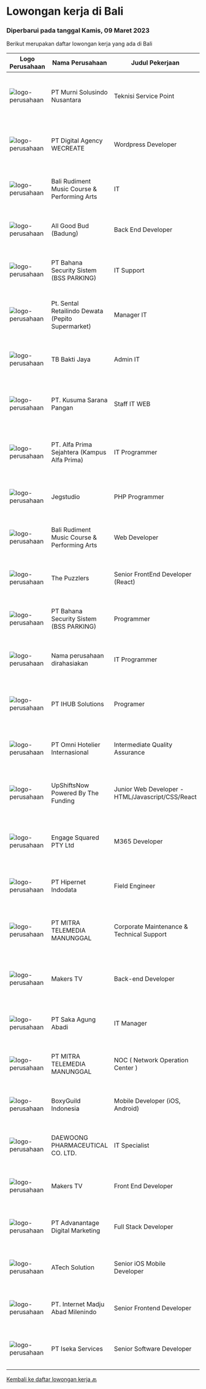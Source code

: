 
  # Lowongan kerja di Bali

  ### Diperbarui pada tanggal Kamis, 09 Maret 2023

  Berikut merupakan daftar lowongan kerja yang ada di Bali

  |Logo Perusahaan | Nama Perusahaan | Judul Pekerjaan | Gaji Pekerjaan | Lokasi | Deskripsi | Tanggal diunggah | Pranala |
  | -------------- | --------------- | --------------- | --------- | --------- | -------------- | ------- | ----------- |
  |![logo-perusahaan](https://image-service-cdn.seek.com.au/8b9d71fb6ac98baedac4bbcffd1f107000b99cbc/ee4dce1061f3f616224767ad58cb2fc751b8d2dc)|PT Murni Solusindo Nusantara|Teknisi Service Point|---|Karangasem|DESKRIPSI PEKERJAAN: Melakukan PM (Preventive Maintenance) dan CM (Corrective Maintenance) ke customer sesuai dengan SLA yang sudah ditetapkan....|Rabu, 08 Maret 2023|https://www.jobstreet.co.id/id/job/teknisi-service-point-4254672?token=0~637e95bc-a998-444d-aa1c-9c523d371664&sectionRank=1&jobId=jobstreet-id-job-4254672|
|![logo-perusahaan](https://image-service-cdn.seek.com.au/bbf730ee497faf25aafae93ef5a5b7da7c782a98/ee4dce1061f3f616224767ad58cb2fc751b8d2dc)|PT Digital Agency WECREATE|Wordpress Developer|Rp. 7.500.000-Rp. 15.000.000|Badung|WECREATE is seeking a Web Developer who is an expert in Wordpress, PHP, HTML5, SASS/CSS and Javascript. You will be creating custom software solutions...|Rabu, 08 Maret 2023|https://www.jobstreet.co.id/id/job/wordpress-developer-4254193?token=0~637e95bc-a998-444d-aa1c-9c523d371664&sectionRank=2&jobId=jobstreet-id-job-4254193|
|![logo-perusahaan](https://i.ibb.co/sqvTCh9/112815900-stock-vector-no-image-available-icon-flat-vector.webp)|Bali Rudiment Music Course & Performing Arts|IT|---|Padang|Freshgraduate dari bidang ilmu komputer, teknologi informasi Menguasai bahasa pemrograman Memahami jaringan komputer, instalasi software dan hardware...|Rabu, 08 Maret 2023|https://www.jobstreet.co.id/id/job/it-1034842336?token=0~637e95bc-a998-444d-aa1c-9c523d371664&sectionRank=3&jobId=jobstreet-id-job-1034842336|
|![logo-perusahaan](https://image-service-cdn.seek.com.au/0394c3c9c0b5be7c1f09aa013b7294f9dc164a6c/ee4dce1061f3f616224767ad58cb2fc751b8d2dc)|All Good Bud (Badung)|Back End Developer|Rp. 5.000.000-Rp. 10.000.000|Badung|Job Description: Build Database &amp; API for website &amp; Mobile App Database &amp; API Maintenance Create Function &amp; Deploy to Server...|Rabu, 08 Maret 2023|https://www.jobstreet.co.id/id/job/back-end-developer-4234307?token=0~637e95bc-a998-444d-aa1c-9c523d371664&sectionRank=4&jobId=jobstreet-id-job-4234307|
|![logo-perusahaan](https://i.ibb.co/sqvTCh9/112815900-stock-vector-no-image-available-icon-flat-vector.webp)|PT Bahana Security Sistem (BSS PARKING)|IT Support|---|Padang|Kualifikasi:• Pendidikan minimal D3 (Jurusan Mesin/ Elektro/ Sipil/ IT)• Mampu mengoperasikan komputer dan (Ms. Word &amp; Excel)• Menguasai sistem...|Rabu, 08 Maret 2023|https://www.jobstreet.co.id/id/job/it-support-1034859311?token=0~637e95bc-a998-444d-aa1c-9c523d371664&sectionRank=5&jobId=jobstreet-id-job-1034859311|
|![logo-perusahaan](https://i.ibb.co/sqvTCh9/112815900-stock-vector-no-image-available-icon-flat-vector.webp)|Pt. Sental Retailindo Dewata (Pepito Supermarket)|Manager IT|---|Kuta|Merencanakan strategi implementasi atas kebijakan perusahaanMemastikan semua sistem IT dapat berjalan dengan lancarMemonitor pelaksanaan strategi dan...|Rabu, 08 Maret 2023|https://www.jobstreet.co.id/id/job/manager-it-1034914751?token=0~637e95bc-a998-444d-aa1c-9c523d371664&sectionRank=6&jobId=jobstreet-id-job-1034914751|
|![logo-perusahaan](https://image-service-cdn.seek.com.au/c8a6bb168a90c7b34315543d20233555c173e7ef/ee4dce1061f3f616224767ad58cb2fc751b8d2dc)|TB Bakti Jaya|Admin IT|---|Padang|Pengalaman di posisi yang sama dari 2 tahun; Pengetahuan tentang berbagai sistem pencarian, dan mampu untuk menggunakannya; Mampu berkomunikasi dengan...|Rabu, 08 Maret 2023|https://www.jobstreet.co.id/id/job/admin-it-1035028157?token=0~637e95bc-a998-444d-aa1c-9c523d371664&sectionRank=7&jobId=jobstreet-id-job-1035028157|
|![logo-perusahaan](https://i.ibb.co/sqvTCh9/112815900-stock-vector-no-image-available-icon-flat-vector.webp)|PT. Kusuma Sarana Pangan|Staff IT WEB|---|Bali|PT. KUSUMA SARANA PANGANPenempatan di : TabananDeskripsi Pekerjaan : Melakukan analisa terkait pengembangan sistem situs web / aplikasi dan Melakukan...|Rabu, 08 Maret 2023|https://www.jobstreet.co.id/id/job/staff-it-web-1034797413?token=0~637e95bc-a998-444d-aa1c-9c523d371664&sectionRank=8&jobId=jobstreet-id-job-1034797413|
|![logo-perusahaan](https://i.ibb.co/sqvTCh9/112815900-stock-vector-no-image-available-icon-flat-vector.webp)|PT. Alfa Prima Sejahtera (Kampus Alfa Prima)|IT Programmer|---|Bali|KAPAN TERAKHIR KALI ANDA MERASA BENAR-BENAR BAHAGIA DALAM BEKERJA?Ayo seru-seruan bareng kami di Alfa Prima. Sebuah Lembaga  Pendidikan yang sedang...|Rabu, 08 Maret 2023|https://www.jobstreet.co.id/id/job/it-programmer-1034957002?token=0~637e95bc-a998-444d-aa1c-9c523d371664&sectionRank=9&jobId=jobstreet-id-job-1034957002|
|![logo-perusahaan](https://image-service-cdn.seek.com.au/cb42a7acf51def89e5abb9614f9d0b3aa454bb5f/ee4dce1061f3f616224767ad58cb2fc751b8d2dc)|Jegstudio|PHP Programmer|---|Denpasar|We are looking for several Talented PHP Programmer more spesifically WordPress Programmer to be based in Bali For this exciting role you will need to...|Rabu, 08 Maret 2023|https://www.jobstreet.co.id/id/job/php-programmer-4253443?token=0~637e95bc-a998-444d-aa1c-9c523d371664&sectionRank=10&jobId=jobstreet-id-job-4253443|
|![logo-perusahaan](https://i.ibb.co/sqvTCh9/112815900-stock-vector-no-image-available-icon-flat-vector.webp)|Bali Rudiment Music Course & Performing Arts|Web Developer|---|Padang|Freshgraduate dari bidang ilmu komputer, teknologi informasi  Menguasai bahasa pemrograman Memahami jaringan komputer, instalasi software dan hardware...|Rabu, 08 Maret 2023|https://www.jobstreet.co.id/id/job/web-developer-1034842344?token=0~637e95bc-a998-444d-aa1c-9c523d371664&sectionRank=11&jobId=jobstreet-id-job-1034842344|
|![logo-perusahaan](https://image-service-cdn.seek.com.au/47c129f531c0b43edb38afa0bd486e2e7578054d/ee4dce1061f3f616224767ad58cb2fc751b8d2dc)|The Puzzlers|Senior FrontEnd Developer (React)|Rp. 18.000.000-Rp. 35.000.000|Kuta|The Puzzlers is a high-end digital agency with the HQ in Berlin, Germany. For our office in Bali we're seeking a senior frontend developer (React).Are...|Rabu, 08 Maret 2023|https://www.jobstreet.co.id/id/job/senior-frontend-developer-react-4232938?token=0~637e95bc-a998-444d-aa1c-9c523d371664&sectionRank=12&jobId=jobstreet-id-job-4232938|
|![logo-perusahaan](https://i.ibb.co/sqvTCh9/112815900-stock-vector-no-image-available-icon-flat-vector.webp)|PT Bahana Security Sistem (BSS PARKING)|Programmer|---|Padang|Kualifikasi: Pria/WanitaKomunikatif, dapat bekerja dalam Team &amp; IndividuPendidikan minimal D3 (Jurusan Teknik Informatika / Sistem Informasi/...|Rabu, 08 Maret 2023|https://www.jobstreet.co.id/id/job/programmer-1034825163?token=0~637e95bc-a998-444d-aa1c-9c523d371664&sectionRank=13&jobId=jobstreet-id-job-1034825163|
|![logo-perusahaan](https://i.ibb.co/sqvTCh9/112815900-stock-vector-no-image-available-icon-flat-vector.webp)|Nama perusahaan dirahasiakan|IT Programmer|---|Bali|Pendidikan minimal S1 segala jurusan Minimal memiliki 2 tahun pengalaman kerja di bidang yang sama Memiliki pengetahuan mengenai PHP dan bahasa...|Minggu, 05 Maret 2023|https://www.jobstreet.co.id/id/job/it-programmer-4249134?token=0~637e95bc-a998-444d-aa1c-9c523d371664&sectionRank=14&jobId=jobstreet-id-job-4249134|
|![logo-perusahaan](https://i.ibb.co/sqvTCh9/112815900-stock-vector-no-image-available-icon-flat-vector.webp)|PT IHUB Solutions|Programer|---|Bali|Tugas dan tanggung jawab : Melakukan perencanaan dan merancang struktur hingga tampilan program Melakukan coding atau menulis kode program Menulis...|Rabu, 08 Maret 2023|https://www.jobstreet.co.id/id/job/programer-1034729278?token=0~637e95bc-a998-444d-aa1c-9c523d371664&sectionRank=15&jobId=jobstreet-id-job-1034729278|
|![logo-perusahaan](https://i.ibb.co/sqvTCh9/112815900-stock-vector-no-image-available-icon-flat-vector.webp)|PT Omni Hotelier Internasional|Intermediate Quality Assurance|---|Bali|Kami sedang mencari Junior QA untuk bergabung dengan tim kami dalam memastikan produk-produk kami memenuhi standar kualitas tertinggi. Sebagai Junior...|Rabu, 08 Maret 2023|https://www.jobstreet.co.id/id/job/intermediate-quality-assurance-1035028250?token=0~637e95bc-a998-444d-aa1c-9c523d371664&sectionRank=16&jobId=jobstreet-id-job-1035028250|
|![logo-perusahaan](https://i.ibb.co/sqvTCh9/112815900-stock-vector-no-image-available-icon-flat-vector.webp)|UpShiftsNow Powered By The Funding|Junior Web Developer - HTML/Javascript/CSS/React|---|Bali|-&gt; Are you a keen developer willing to work hard and gain a lot of experience?-&gt; Eager to learn and grow in a fast-paced equal opportunity...|Rabu, 08 Maret 2023|https://www.jobstreet.co.id/id/job/junior-web-developer-html-javascript-css-react-1034957038?token=0~637e95bc-a998-444d-aa1c-9c523d371664&sectionRank=17&jobId=jobstreet-id-job-1034957038|
|![logo-perusahaan](https://image-service-cdn.seek.com.au/ced0e37ea279d1b5949baa580a000fa1ffee94e1/ee4dce1061f3f616224767ad58cb2fc751b8d2dc)|Engage Squared PTY Ltd|M365 Developer|---|Bali|Work on the cutting edge of Microsoft 365 development!Are you a gun at using React, SharePoint Framework (SPFx), Azure, PowerShell and .Net Core to...|Selasa, 07 Maret 2023|https://www.jobstreet.co.id/id/job/m365-developer-5307299/origin/my?token=0~637e95bc-a998-444d-aa1c-9c523d371664&sectionRank=18&jobId=jobstreet-my-job-5307299|
|![logo-perusahaan](https://image-service-cdn.seek.com.au/62148b692fdfbf4a4a11c7764913b8f0db15fa3f/ee4dce1061f3f616224767ad58cb2fc751b8d2dc)|PT Hipernet Indodata|Field Engineer|Rp. 4.900.000-Rp. 5.000.000|Bali|Deskripsi Pekerjaan: Melakukan survei lokasi untuk calon customer baru, instalasi dan maintenance Melakukan troubleshooting jaringan dan dokumentasi...|Senin, 06 Maret 2023|https://www.jobstreet.co.id/id/job/field-engineer-4249426?token=0~637e95bc-a998-444d-aa1c-9c523d371664&sectionRank=19&jobId=jobstreet-id-job-4249426|
|![logo-perusahaan](https://image-service-cdn.seek.com.au/16c862207f96b3f370f64d8b44491152321c7aac/ee4dce1061f3f616224767ad58cb2fc751b8d2dc)|PT MITRA TELEMEDIA MANUNGGAL|Corporate Maintenance & Technical Support|---|Bali|Tugas Dan Tanggung Jawab Corporate Maintenance &amp; Technical Support:- Melakukan Troubleshooting onsite terhadap permasalahan/kendala yang dialami...|Senin, 06 Maret 2023|https://www.jobstreet.co.id/id/job/corporate-maintenance-technical-support-1034745788?token=0~637e95bc-a998-444d-aa1c-9c523d371664&sectionRank=20&jobId=jobstreet-id-job-1034745788|
|![logo-perusahaan](https://i.ibb.co/sqvTCh9/112815900-stock-vector-no-image-available-icon-flat-vector.webp)|Makers TV|Back-end Developer|---|Bali|A tech company in Canggu, Bali is looking for a talented and enthusiastic Back End Developer (Full-time, Bali based)Responsibilities: Participate in...|Rabu, 08 Maret 2023|https://www.jobstreet.co.id/id/job/back-end-developer-1034997737?token=0~637e95bc-a998-444d-aa1c-9c523d371664&sectionRank=21&jobId=jobstreet-id-job-1034997737|
|![logo-perusahaan](https://image-service-cdn.seek.com.au/384a1db14e62f7da63b57a7ef324b876fe6c149b/ee4dce1061f3f616224767ad58cb2fc751b8d2dc)|PT Saka Agung Abadi|IT Manager|Rp. 10.000.000-Rp. 14.000.000|Denpasar|Lead large IT projects, including the design and deployment of new IT systems and services2. Monitor performance of information technology systems to...|Jumat, 03 Maret 2023|https://www.jobstreet.co.id/id/job/it-manager-4247273?token=0~637e95bc-a998-444d-aa1c-9c523d371664&sectionRank=22&jobId=jobstreet-id-job-4247273|
|![logo-perusahaan](https://image-service-cdn.seek.com.au/16c862207f96b3f370f64d8b44491152321c7aac/ee4dce1061f3f616224767ad58cb2fc751b8d2dc)|PT MITRA TELEMEDIA MANUNGGAL|NOC ( Network Operation Center )|---|Bali|NOC Duties and Responsibilities: - Monitoring IT &amp; networking infrastructure through a monitoring dashboard- Execute BAU activities- Daily report,...|Minggu, 05 Maret 2023|https://www.jobstreet.co.id/id/job/noc-network-operation-center-1034745665?token=0~637e95bc-a998-444d-aa1c-9c523d371664&sectionRank=23&jobId=jobstreet-id-job-1034745665|
|![logo-perusahaan](https://image-service-cdn.seek.com.au/d33b7e8edb050b0c0c1aefa266ef9371756e3957/ee4dce1061f3f616224767ad58cb2fc751b8d2dc)|BoxyGuild Indonesia|Mobile Developer (iOS, Android)|Rp. 8.000.000-Rp. 12.000.000|Badung|Looking for mobile developers willing to work in Bali in an office setting full time in Canggu.What will you be doing? coding high-quality software,...|Rabu, 08 Maret 2023|https://www.jobstreet.co.id/id/job/mobile-developer-ios-android-4240923?token=0~637e95bc-a998-444d-aa1c-9c523d371664&sectionRank=24&jobId=jobstreet-id-job-4240923|
|![logo-perusahaan](https://image-service-cdn.seek.com.au/152216e6c782161f857b3a3c704c71d955388cb9/ee4dce1061f3f616224767ad58cb2fc751b8d2dc)|DAEWOONG PHARMACEUTICAL CO. LTD.|IT Specialist|---|Bali|Responsibilities: Software, hardware, and network system’s installation, fixation, and configuration Maintain asset such as monitor, phone, cables....|Kamis, 02 Maret 2023|https://www.jobstreet.co.id/id/job/it-specialist-4245666?token=0~637e95bc-a998-444d-aa1c-9c523d371664&sectionRank=25&jobId=jobstreet-id-job-4245666|
|![logo-perusahaan](https://i.ibb.co/sqvTCh9/112815900-stock-vector-no-image-available-icon-flat-vector.webp)|Makers TV|Front End Developer|---|Bali|A design studio in Canggu, Bali is looking for a talented and enthusiastic Front End Developer (Full-time)Responsibilities: Maintain and improve the...|Rabu, 08 Maret 2023|https://www.jobstreet.co.id/id/job/front-end-developer-1034997932?token=0~637e95bc-a998-444d-aa1c-9c523d371664&sectionRank=26&jobId=jobstreet-id-job-1034997932|
|![logo-perusahaan](https://image-service-cdn.seek.com.au/afd397dfd41fefdf63649810e7010bfecfd7af7b/ee4dce1061f3f616224767ad58cb2fc751b8d2dc)|PT Advanantage Digital Marketing|Full Stack Developer|Rp. 15.000.000-Rp. 20.000.000|Bali|Job descriptionThe role is suited to a Developer with strong initiative and with Laravel/Vue experience as you will mostly be involved with backend...|Sabtu, 04 Maret 2023|https://www.jobstreet.co.id/id/job/full-stack-developer-4222518?token=0~637e95bc-a998-444d-aa1c-9c523d371664&sectionRank=27&jobId=jobstreet-id-job-4222518|
|![logo-perusahaan](https://image-service-cdn.seek.com.au/01cd86444ba33e86855e0cce80ed2ebf9dcff3e2/ee4dce1061f3f616224767ad58cb2fc751b8d2dc)|ATech Solution|Senior iOS Mobile Developer|---|Bali|Responsibilities: Research, design, develop, enhance, and maintain high performance iOS applications Collaborate with cross functional teams to...|Rabu, 08 Maret 2023|https://www.jobstreet.co.id/id/job/senior-ios-mobile-developer-4253498?token=0~637e95bc-a998-444d-aa1c-9c523d371664&sectionRank=28&jobId=jobstreet-id-job-4253498|
|![logo-perusahaan](https://image-service-cdn.seek.com.au/333c3eec13791aaf6942751977cd098be896d817/ee4dce1061f3f616224767ad58cb2fc751b8d2dc)|PT. Internet Madju Abad Milenindo|Senior Frontend Developer|---|Bali|Job Descriptions Turning UI/UX designs into prototypes, creating excellent interactions from designs Writing reusable code and libraries to a standard...|Jumat, 03 Maret 2023|https://www.jobstreet.co.id/id/job/senior-frontend-developer-4248073?token=0~637e95bc-a998-444d-aa1c-9c523d371664&sectionRank=29&jobId=jobstreet-id-job-4248073|
|![logo-perusahaan](https://image-service-cdn.seek.com.au/5083a892c25e2f7feb65b67c313f4de79dc5a30a/ee4dce1061f3f616224767ad58cb2fc751b8d2dc)|PT Iseka Services|Senior Software Developer|---|Bali|PT Iseka Services is an exciting new technology provider whose main goal is to help companies of all sizes transfer to the Digital World utilising...|Sabtu, 04 Maret 2023|https://www.jobstreet.co.id/id/job/senior-software-developer-4236939?token=0~637e95bc-a998-444d-aa1c-9c523d371664&sectionRank=30&jobId=jobstreet-id-job-4236939|


  [Kembali ke daftar lowongan kerja 🔙](../README.md#daftar-lowongan-kerja)
  
